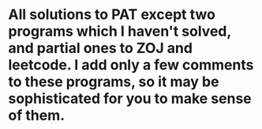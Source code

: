 All solutions to PAT except two programs which I haven't solved, and partial ones to ZOJ and leetcode. I add only a few comments to these programs, so it may be sophisticated for you to make sense of them.
=======
